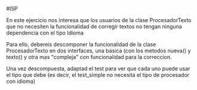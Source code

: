 #ISP

En este ejercicio nos interesa que los usuarios de la clase ProcesadorTexto que 
no necesiten la funcionalidad de corregir textos no tengan ninguna dependencia con
el tipo Idioma

Para ello, debereis descomponer la funcionalidad de la clase ProcesadorTexto en dos interfaces, 
una basica (con los metodos nueva() y texto() y otra mas "compleja" con funcionalidad para la correccion.

Una vez descompuesta, adaptad el test para ver que cada uno puede usar el tipo que debe 
(es decir, el test_simple no necesita el tipo de procesador con idioma)